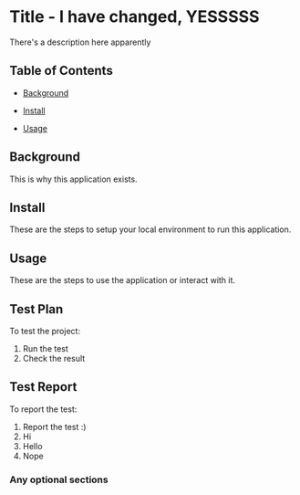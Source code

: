 # Title - I have changed, YESSSSS

There's a description here apparently

## Table of Contents

- [Background](#background)

- [Install](#install)

- [Usage](#usage)

## Background

This is why this application exists.

## Install

These are the steps to setup your local environment to run this application.

## Usage

These are the steps to use the application or interact with it.

## Test Plan

To test the project:

  1. Run the test
  2. Check the result

## Test Report

To report the test:

  1. Report the test :)
  2. Hi
  3. Hello
  4. Nope
 

### Any optional sections
